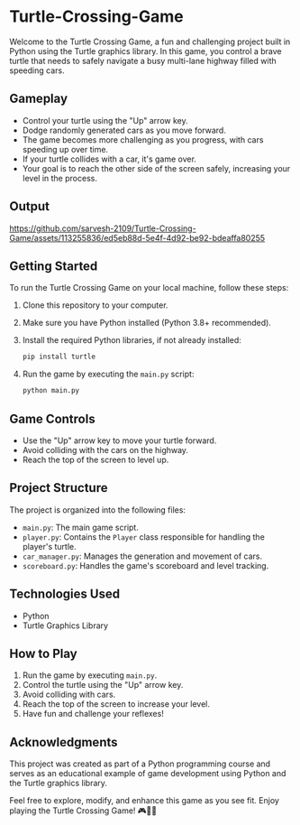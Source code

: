 # Turtle-Crossing-Game
Welcome to the Turtle Crossing Game, a fun and challenging project built in Python using the Turtle graphics library. In this game, you control a brave turtle that needs to safely navigate a busy multi-lane highway filled with speeding cars.

## Gameplay

- Control your turtle using the "Up" arrow key.
- Dodge randomly generated cars as you move forward.
- The game becomes more challenging as you progress, with cars speeding up over time.
- If your turtle collides with a car, it's game over.
- Your goal is to reach the other side of the screen safely, increasing your level in the process.

## Output
https://github.com/sarvesh-2109/Turtle-Crossing-Game/assets/113255836/ed5eb88d-5e4f-4d92-be92-bdeaffa80255

## Getting Started

To run the Turtle Crossing Game on your local machine, follow these steps:

1. Clone this repository to your computer.
2. Make sure you have Python installed (Python 3.8+ recommended).
3. Install the required Python libraries, if not already installed:

   ```bash
   pip install turtle
   ```

4. Run the game by executing the `main.py` script:

   ```bash
   python main.py
   ```

## Game Controls

- Use the "Up" arrow key to move your turtle forward.
- Avoid colliding with the cars on the highway.
- Reach the top of the screen to level up.

## Project Structure

The project is organized into the following files:

- `main.py`: The main game script.
- `player.py`: Contains the `Player` class responsible for handling the player's turtle.
- `car_manager.py`: Manages the generation and movement of cars.
- `scoreboard.py`: Handles the game's scoreboard and level tracking.

## Technologies Used

- Python
- Turtle Graphics Library

## How to Play

1. Run the game by executing `main.py`.
2. Control the turtle using the "Up" arrow key.
3. Avoid colliding with cars.
4. Reach the top of the screen to increase your level.
5. Have fun and challenge your reflexes!

## Acknowledgments

This project was created as part of a Python programming course and serves as an educational example of game development using Python and the Turtle graphics library.

Feel free to explore, modify, and enhance this game as you see fit. Enjoy playing the Turtle Crossing Game! 🎮🐢🚗

